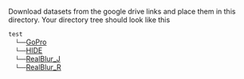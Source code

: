 Download datasets from the google drive links and place them in this directory. Your directory tree should look like this

`test` <br/>
  `└──`[GoPro](https://drive.google.com/drive/folders/1a2qKfXWpNuTGOm2-Jex8kfNSzYJLbqkf?usp=sharing) <br/>
  `└──`[HIDE](https://drive.google.com/drive/folders/1nRsTXj4iTUkTvBhTcGg8cySK8nd3vlhK?usp=sharing) <br/>
  `└──`[RealBlur_J](https://drive.google.com/drive/folders/1KYtzeKCiDRX9DSvC-upHrCqvC4sPAiJ1?usp=sharing) <br/>
  `└──`[RealBlur_R](https://drive.google.com/drive/folders/1EwDoajf5nStPIAcU4s9rdc8SPzfm3tW1?usp=sharing)
